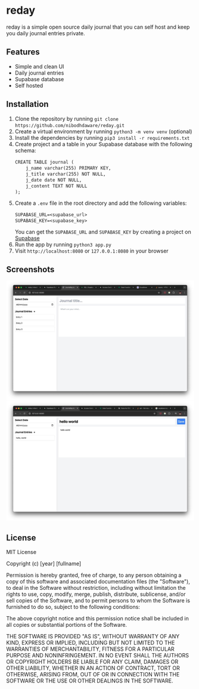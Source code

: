 # reday

reday is a simple open source daily journal that you can self host and keep you daily journal entries private.

## Features

-   Simple and clean UI
-   Daily journal entries
-   Supabase database
-   Self hosted

## Installation

1. Clone the repository by running `git clone https://github.com/nibodhdaware/reday.git`
2. Create a virtual environment by running `python3 -m venv venv` (optional)
3. Install the dependencies by running `pip3 install -r requirements.txt`
4. Create project and a table in your Supabase database with the following schema:
    ```
    CREATE TABLE journal (
    	j_name varchar(255) PRIMARY KEY,
    	j_title varchar(255) NOT NULL,
    	j_date date NOT NULL,
    	j_content TEXT NOT NULL
    );
    ```
5. Create a `.env` file in the root directory and add the following variables:
    ```
    SUPABASE_URL=<supabase_url>
    SUPABASE_KEY=<supabase_key>
    ```
    You can get the `SUPABASE_URL` and `SUPABASE_KEY` by creating a project on [Supabase](https://supabase.com/)
6. Run the app by running `python3 app.py`
7. Visit `http://localhost:8080` or `127.0.0.1:8080` in your browser

## Screenshots

![Screenshot 2](./Screenshots/ss02.jpeg)
![Screenshot 1](./Screenshots/ss01.jpeg)

## License

MIT License

Copyright (c) [year] [fullname]

Permission is hereby granted, free of charge, to any person obtaining a copy
of this software and associated documentation files (the "Software"), to deal
in the Software without restriction, including without limitation the rights
to use, copy, modify, merge, publish, distribute, sublicense, and/or sell
copies of the Software, and to permit persons to whom the Software is
furnished to do so, subject to the following conditions:

The above copyright notice and this permission notice shall be included in all
copies or substantial portions of the Software.

THE SOFTWARE IS PROVIDED "AS IS", WITHOUT WARRANTY OF ANY KIND, EXPRESS OR
IMPLIED, INCLUDING BUT NOT LIMITED TO THE WARRANTIES OF MERCHANTABILITY,
FITNESS FOR A PARTICULAR PURPOSE AND NONINFRINGEMENT. IN NO EVENT SHALL THE
AUTHORS OR COPYRIGHT HOLDERS BE LIABLE FOR ANY CLAIM, DAMAGES OR OTHER
LIABILITY, WHETHER IN AN ACTION OF CONTRACT, TORT OR OTHERWISE, ARISING FROM,
OUT OF OR IN CONNECTION WITH THE SOFTWARE OR THE USE OR OTHER DEALINGS IN THE
SOFTWARE.
